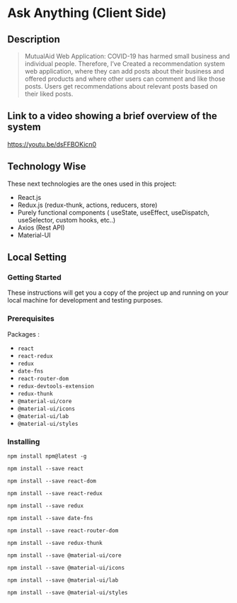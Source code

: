 # Ask Anything (Client Side)
## Description 
>MutualAid Web Application:
COVID-19 has harmed small business and individual people. Therefore, I’ve Created a recommendation system web application, where they can add posts about their business and offered products and where other users can comment and like those posts. Users get recommendations about relevant posts based on their liked posts. 
## Link to a video showing a brief overview of the system
https://youtu.be/dsFFBOKicn0
## Technology Wise
These next technologies are the ones used in this project:
* React.js
* Redux.js (redux-thunk, actions, reducers, store)
* Purely functional components ( useState, useEffect, useDispatch, useSelector, custom hooks, etc..)
* Axios (Rest API)
* Material-UI
## Local Setting
### Getting Started
These instructions will get you a copy of the project up and running on your local machine for development and testing purposes.
### Prerequisites
Packages :
* `react`
* `react-redux`
* `redux`
* `date-fns`
* `react-router-dom`
* `redux-devtools-extension`
* `redux-thunk`
* `@material-ui/core`
* `@material-ui/icons`
* `@material-ui/lab`
* `@material-ui/styles`
### Installing
```
npm install npm@latest -g

npm install --save react

npm install --save react-dom

npm install --save react-redux

npm install --save redux 

npm install --save date-fns

npm install --save react-router-dom

npm install --save redux-thunk 

npm install --save @material-ui/core

npm install --save @material-ui/icons

npm install --save @material-ui/lab

npm install --save @material-ui/styles

```
